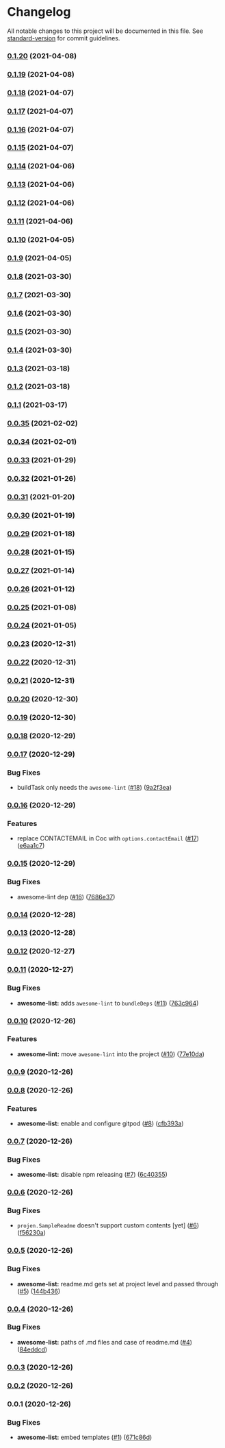 # Changelog

All notable changes to this project will be documented in this file. See [standard-version](https://github.com/conventional-changelog/standard-version) for commit guidelines.

### [0.1.20](https://github.com/p6m7g8/p6-projen-project-awesome-list/compare/v0.1.19...v0.1.20) (2021-04-08)

### [0.1.19](https://github.com/p6m7g8/p6-projen-project-awesome-list/compare/v0.1.18...v0.1.19) (2021-04-08)

### [0.1.18](https://github.com/p6m7g8/p6-projen-project-awesome-list/compare/v0.1.17...v0.1.18) (2021-04-07)

### [0.1.17](https://github.com/p6m7g8/p6-projen-project-awesome-list/compare/v0.1.16...v0.1.17) (2021-04-07)

### [0.1.16](https://github.com/p6m7g8/p6-projen-project-awesome-list/compare/v0.1.15...v0.1.16) (2021-04-07)

### [0.1.15](https://github.com/p6m7g8/p6-projen-project-awesome-list/compare/v0.1.14...v0.1.15) (2021-04-07)

### [0.1.14](https://github.com/p6m7g8/p6-projen-project-awesome-list/compare/v0.1.13...v0.1.14) (2021-04-06)

### [0.1.13](https://github.com/p6m7g8/p6-projen-project-awesome-list/compare/v0.1.12...v0.1.13) (2021-04-06)

### [0.1.12](https://github.com/p6m7g8/p6-projen-project-awesome-list/compare/v0.1.11...v0.1.12) (2021-04-06)

### [0.1.11](https://github.com/p6m7g8/p6-projen-project-awesome-list/compare/v0.1.10...v0.1.11) (2021-04-06)

### [0.1.10](https://github.com/p6m7g8/p6-projen-project-awesome-list/compare/v0.1.9...v0.1.10) (2021-04-05)

### [0.1.9](https://github.com/p6m7g8/p6-projen-project-awesome-list/compare/v0.1.8...v0.1.9) (2021-04-05)

### [0.1.8](https://github.com/p6m7g8/p6-projen-project-awesome-list/compare/v0.1.7...v0.1.8) (2021-03-30)

### [0.1.7](https://github.com/p6m7g8/p6-projen-project-awesome-list/compare/v0.1.6...v0.1.7) (2021-03-30)

### [0.1.6](https://github.com/p6m7g8/p6-projen-project-awesome-list/compare/v0.1.5...v0.1.6) (2021-03-30)

### [0.1.5](https://github.com/p6m7g8/p6-projen-project-awesome-list/compare/v0.1.4...v0.1.5) (2021-03-30)

### [0.1.4](https://github.com/p6m7g8/p6-projen-project-awesome-list/compare/v0.1.3...v0.1.4) (2021-03-30)

### [0.1.3](https://github.com/p6m7g8/p6-projen-project-awesome-list/compare/v0.1.2...v0.1.3) (2021-03-18)

### [0.1.2](https://github.com/p6m7g8/p6-projen-project-awesome-list/compare/v0.1.1...v0.1.2) (2021-03-18)

### [0.1.1](https://github.com/p6m7g8/p6-projen-project-awesome-list/compare/v0.0.31...v0.1.1) (2021-03-17)

### [0.0.35](https://github.com/p6m7g8/p6-projen-project-awesome-list/compare/v0.0.31...v0.0.35) (2021-02-02)

### [0.0.34](https://github.com/p6m7g8/p6-projen-project-awesome-list/compare/v0.0.31...v0.0.34) (2021-02-01)

### [0.0.33](https://github.com/p6m7g8/p6-projen-project-awesome-list/compare/v0.0.31...v0.0.33) (2021-01-29)

### [0.0.32](https://github.com/p6m7g8/p6-projen-project-awesome-list/compare/v0.0.31...v0.0.32) (2021-01-26)

### [0.0.31](https://github.com/p6m7g8/p6-projen-project-awesome-list/compare/v0.0.29...v0.0.31) (2021-01-20)

### [0.0.30](https://github.com/p6m7g8/p6-projen-project-awesome-list/compare/v0.0.29...v0.0.30) (2021-01-19)

### [0.0.29](https://github.com/p6m7g8/p6-projen-project-awesome-list/compare/v0.0.28...v0.0.29) (2021-01-18)

### [0.0.28](https://github.com/p6m7g8/p6-projen-project-awesome-list/compare/v0.0.25...v0.0.28) (2021-01-15)

### [0.0.27](https://github.com/p6m7g8/p6-projen-project-awesome-list/compare/v0.0.25...v0.0.27) (2021-01-14)

### [0.0.26](https://github.com/p6m7g8/p6-projen-project-awesome-list/compare/v0.0.25...v0.0.26) (2021-01-12)

### [0.0.25](https://github.com/p6m7g8/p6-projen-project-awesome-list/compare/v0.0.24...v0.0.25) (2021-01-08)

### [0.0.24](https://github.com/p6m7g8/p6-projen-project-awesome-list/compare/v0.0.23...v0.0.24) (2021-01-05)

### [0.0.23](https://github.com/p6m7g8/p6-projen-project-awesome-list/compare/v0.0.22...v0.0.23) (2020-12-31)

### [0.0.22](https://github.com/p6m7g8/p6-projen-project-awesome-list/compare/v0.0.21...v0.0.22) (2020-12-31)

### [0.0.21](https://github.com/p6m7g8/p6-projen-project-awesome-list/compare/v0.0.20...v0.0.21) (2020-12-31)

### [0.0.20](https://github.com/p6m7g8/p6-projen-project-awesome-list/compare/v0.0.17...v0.0.20) (2020-12-30)

### [0.0.19](https://github.com/p6m7g8/p6-projen-project-awesome-list/compare/v0.0.17...v0.0.19) (2020-12-30)

### [0.0.18](https://github.com/p6m7g8/p6-projen-project-awesome-list/compare/v0.0.17...v0.0.18) (2020-12-29)

### [0.0.17](https://github.com/p6m7g8/p6-projen-project-awesome-list/compare/v0.0.16...v0.0.17) (2020-12-29)


### Bug Fixes

* buildTask only needs the `awesome-lint` ([#18](https://github.com/p6m7g8/p6-projen-project-awesome-list/issues/18)) ([9a2f3ea](https://github.com/p6m7g8/p6-projen-project-awesome-list/commit/9a2f3eadfe6cd1132bcbd1725e05626212db0690))

### [0.0.16](https://github.com/p6m7g8/p6-projen-project-awesome-list/compare/v0.0.15...v0.0.16) (2020-12-29)


### Features

* replace CONTACTEMAIL in Coc with `options.contactEmail` ([#17](https://github.com/p6m7g8/p6-projen-project-awesome-list/issues/17)) ([e6aa1c7](https://github.com/p6m7g8/p6-projen-project-awesome-list/commit/e6aa1c7595240e69d93a88bbb2c82f81b310cd0b))

### [0.0.15](https://github.com/p6m7g8/p6-projen-project-awesome-list/compare/v0.0.14...v0.0.15) (2020-12-29)


### Bug Fixes

* awesome-lint dep ([#16](https://github.com/p6m7g8/p6-projen-project-awesome-list/issues/16)) ([7686e37](https://github.com/p6m7g8/p6-projen-project-awesome-list/commit/7686e3795e7e892b6f73868a86c7ad76349153ed))

### [0.0.14](https://github.com/p6m7g8/p6-projen-project-awesome-list/compare/v0.0.13...v0.0.14) (2020-12-28)

### [0.0.13](https://github.com/p6m7g8/p6-projen-project-awesome-list/compare/v0.0.12...v0.0.13) (2020-12-28)

### [0.0.12](https://github.com/p6m7g8/p6-projen-project-awesome-list/compare/v0.0.11...v0.0.12) (2020-12-27)

### [0.0.11](https://github.com/p6m7g8/p6-projen-project-awesome-list/compare/v0.0.10...v0.0.11) (2020-12-27)


### Bug Fixes

* **awesome-list:** adds `awesome-lint` to `bundleDeps` ([#11](https://github.com/p6m7g8/p6-projen-project-awesome-list/issues/11)) ([763c964](https://github.com/p6m7g8/p6-projen-project-awesome-list/commit/763c964535d161eba0624b8719f8dde1a926443e))

### [0.0.10](https://github.com/p6m7g8/p6-projen-project-awesome-list/compare/v0.0.9...v0.0.10) (2020-12-26)


### Features

* **awesome-lint:** move `awesome-lint` into the project ([#10](https://github.com/p6m7g8/p6-projen-project-awesome-list/issues/10)) ([77e10da](https://github.com/p6m7g8/p6-projen-project-awesome-list/commit/77e10da2972813151869fb94e102b51336089481))

### [0.0.9](https://github.com/p6m7g8/p6-projen-project-awesome-list/compare/v0.0.8...v0.0.9) (2020-12-26)

### [0.0.8](https://github.com/p6m7g8/p6-projen-project-awesome-list/compare/v0.0.7...v0.0.8) (2020-12-26)


### Features

* **awesome-list:** enable and configure gitpod ([#8](https://github.com/p6m7g8/p6-projen-project-awesome-list/issues/8)) ([cfb393a](https://github.com/p6m7g8/p6-projen-project-awesome-list/commit/cfb393a9a966fe01861fb7d97dc9171594852816))

### [0.0.7](https://github.com/p6m7g8/p6-projen-project-awesome-list/compare/v0.0.6...v0.0.7) (2020-12-26)


### Bug Fixes

* **awesome-list:** disable npm releasing ([#7](https://github.com/p6m7g8/p6-projen-project-awesome-list/issues/7)) ([6c40355](https://github.com/p6m7g8/p6-projen-project-awesome-list/commit/6c40355e996507192e05060ab35fc38966046a64))

### [0.0.6](https://github.com/p6m7g8/p6-projen-project-awesome-list/compare/v0.0.5...v0.0.6) (2020-12-26)


### Bug Fixes

* `projen.SampleReadme` doesn't support custom contents [yet] ([#6](https://github.com/p6m7g8/p6-projen-project-awesome-list/issues/6)) ([f56230a](https://github.com/p6m7g8/p6-projen-project-awesome-list/commit/f56230aca1db7084c91b7a2d8c9d520b27529e65))

### [0.0.5](https://github.com/p6m7g8/p6-projen-project-awesome-list/compare/v0.0.4...v0.0.5) (2020-12-26)


### Bug Fixes

* **awesome-list:** readme.md gets set at project level and passed through ([#5](https://github.com/p6m7g8/p6-projen-project-awesome-list/issues/5)) ([144b436](https://github.com/p6m7g8/p6-projen-project-awesome-list/commit/144b436daaf0d1722b6e3e3d61b291f2bfba31af))

### [0.0.4](https://github.com/p6m7g8/p6-projen-project-awesome-list/compare/v0.0.3...v0.0.4) (2020-12-26)


### Bug Fixes

* **awesome-list:** paths of .md files and case of readme.md ([#4](https://github.com/p6m7g8/p6-projen-project-awesome-list/issues/4)) ([84eddcd](https://github.com/p6m7g8/p6-projen-project-awesome-list/commit/84eddcdd498df0f0ac4a10ad26375beeace561c1))

### [0.0.3](https://github.com/p6m7g8/p6-projen-project-awesome-list/compare/v0.0.2...v0.0.3) (2020-12-26)

### [0.0.2](https://github.com/p6m7g8/p6-projen-project-awesome-list/compare/v0.0.1...v0.0.2) (2020-12-26)

### 0.0.1 (2020-12-26)


### Bug Fixes

* **awesome-list:** embed templates ([#1](https://github.com/p6m7g8/p6-projen-project-awesome-list/issues/1)) ([671c86d](https://github.com/p6m7g8/p6-projen-project-awesome-list/commit/671c86d6300fe2a1de08475b27275a16bea2e6d9))
